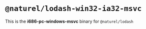 # `@naturel/lodash-win32-ia32-msvc`

This is the **i686-pc-windows-msvc** binary for `@naturel/lodash`
